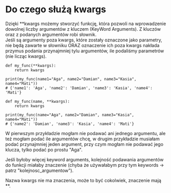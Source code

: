 # Do czego służą kwargs  
Dzięki **kwargs możemy stworzyć funkcję, która pozwoli na wprowadzenie dowolnej liczby argumentów z kluczem (KeyWord Arguments). Z kluczów oraz z podanych argumentów robi słownik.  
Jeśli są argumenty poza kwargs, które zostały oznaczone jako parametry, nie będą zawarte w słowniku ORAZ oznaczenie ich poza kwargs nakłada przymus podania przynajmniej tylu argumentów, ile podaliśmy parametrów (nie licząc kwargs).  
  
```
def my_func(**kwargs):
    return kwargs
    
print(my_func(name1="Aga", name2="Damian", name3="Kasia", name4="Mati"))
# {'name1': 'Aga', 'name2': 'Damian', 'name3': 'Kasia', 'name4': 'Mati'}
```
```
def my_func(name, **kwargs):
    return kwargs
    
print(my_func(name="Aga", name2="Damian", name3="Kasia", name4="Mati"))
# {'name2': 'Damian', 'name3': 'Kasia', 'name4': 'Mati'}
```
  
W pierwszym przykładzie mogłam nie podawać ani jednego argumentu, ale też mogłam podać ile argumentów chcę, w drugim przykładzie musiałam podać przynajmniej jeden argument, przy czym mogłam nie podawać jego klucza, tylko podać po prostu "Aga".  
  
Jeśli byłoby więcej keyword arguments, kolejność podawania argumentów do funkcji miałaby znaczenie (chyba że używałabym przy tym keywords -> patrz "kolejnosc_argumentow").  
  
Nazwa kwargs nie ma znaczenia, może to być cokolwiek, znaczenie mają **.
